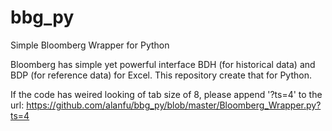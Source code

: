 # bbg_py
Simple Bloomberg Wrapper for Python

Bloomberg has simple yet powerful interface BDH (for historical data) and BDP (for reference data) for Excel. This repository create that for Python.

If the code has weired looking of tab size of 8, please append '?ts=4' to the url:
https://github.com/alanfu/bbg_py/blob/master/Bloomberg_Wrapper.py?ts=4
